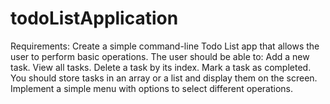 # todoListApplication
Requirements:
Create a simple command-line Todo List app that allows the user to perform basic operations.
The user should be able to:
Add a new task.
View all tasks.
Delete a task by its index.
Mark a task as completed.
You should store tasks in an array or a list and display them on the screen.
Implement a simple menu with options to select different operations.

